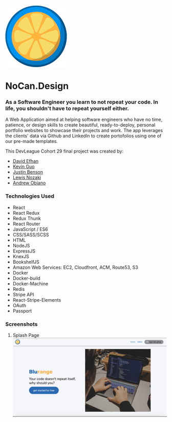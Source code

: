 ![Blurange Logo](/public/logo192.png)

# NoCan.Design

### As a Software Engineer you learn to not repeat your code. In life, you shouldn't have to repeat yourself either.

A Web Application aimed at helping software engineers who have no time, patience, or design skills to create beautiful, ready-to-deploy, personal portfolio websites to showcase their projects and work. The app leverages the clients' data via Github and LinkedIn to create portofolios using one of our pre-made templates.

This DevLeague Cohort 29 final project was created by:

- [David Efhan](https://github.com/frzrbox)
- [Kevin Guo](https://github.com/kevinchguo)
- [Justin Benson](https://github.com/bensonjustin)
- [Lewis Nozaki](https://github.com/lhnozaki)
- [Andrew Obiano](https://github.com/andrewobx)

### Technologies Used

- React
- React Redux
- Redux Thunk
- React Router
- JavaScript / ES6
- CSS/SASS/SCSS
- HTML
- NodeJS
- ExpressJS
- KnexJS
- BookshelfJS
- Amazon Web Services: EC2, Cloudfront, ACM, Route53, S3
- Docker
- Docker-build
- Docker-Machine
- Redis
- Stripe API
- React-Stripe-Elements
- OAuth
- Passport

### Screenshots

1. Splash Page
   ![Splash Page](/assets/1.png)

